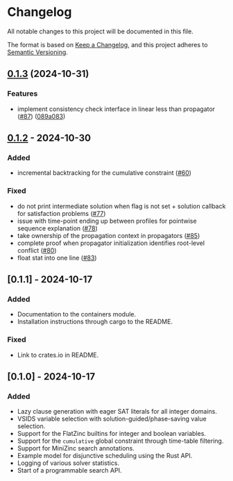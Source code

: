 # Changelog

All notable changes to this project will be documented in this file.

The format is based on [Keep a Changelog](https://keepachangelog.com/en/1.1.0/),
and this project adheres to [Semantic Versioning](https://semver.org/spec/v2.0.0.html).

## [0.1.3](https://github.com/ConSol-Lab/Pumpkin/compare/pumpkin-solver-v0.1.2...pumpkin-solver-v0.1.3) (2024-10-31)


### Features

* implement consistency check interface in linear less than propagator ([#87](https://github.com/ConSol-Lab/Pumpkin/issues/87)) ([089a083](https://github.com/ConSol-Lab/Pumpkin/commit/089a083432a064c5eb001e6b78293eac85d0e0f1))

## [0.1.2](https://github.com/ConSol-Lab/Pumpkin/compare/pumpkin-solver-v0.1.1...pumpkin-solver-v0.1.2) - 2024-10-30

### Added

- incremental backtracking for the cumulative constraint ([#60](https://github.com/ConSol-Lab/Pumpkin/pull/60))

### Fixed

- do not print intermediate solution when flag is not set + solution callback for satisfaction problems ([#77](https://github.com/ConSol-Lab/Pumpkin/pull/77))
- issue with time-point ending up between profiles for pointwise sequence explanation ([#78](https://github.com/ConSol-Lab/Pumpkin/pull/78))
- take ownership of the propagation context in propagators ([#85](https://github.com/ConSol-Lab/Pumpkin/pull/85))
- complete proof when propagator initialization identifies root-level conflict ([#80](https://github.com/ConSol-Lab/Pumpkin/pull/80))
- float stat into one line ([#83](https://github.com/ConSol-Lab/Pumpkin/pull/83))

## [0.1.1] - 2024-10-17

### Added

- Documentation to the containers module.
- Installation instructions through cargo to the README.

### Fixed

- Link to crates.io in README.

## [0.1.0] - 2024-10-17

### Added

- Lazy clause generation with eager SAT literals for all integer domains.
- VSIDS variable selection with solution-guided/phase-saving value selection.
- Support for the FlatZinc builtins for integer and boolean variables.
- Support for the `cumulative` global constraint through time-table filtering.
- Support for MiniZinc search annotations.
- Example model for disjunctive scheduling using the Rust API.
- Logging of various solver statistics.
- Start of a programmable search API.
